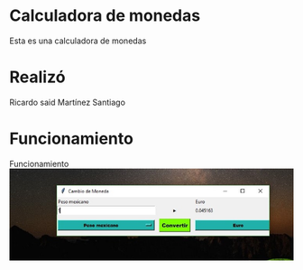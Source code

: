# Calculadora de monedas
Esta es una calculadora de monedas
# Realizó
Ricardo said Martínez Santiago
# Funcionamiento
Funcionamiento
![alt text](pictures/imagen1.jpg "imagen1")
